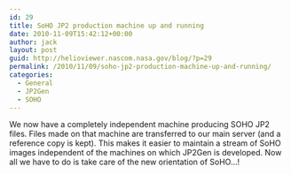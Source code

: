 ```yaml
---
id: 29
title: SoHO JP2 production machine up and running
date: 2010-11-09T15:42:12+00:00
author: jack
layout: post
guid: http://helioviewer.nascom.nasa.gov/blog/?p=29
permalink: /2010/11/09/soho-jp2-production-machine-up-and-running/
categories:
  - General
  - JP2Gen
  - SOHO
---
```

We now have a completely independent machine producing SOHO JP2 files. Files made on that machine are transferred to our main server (and a reference copy is kept). This makes it easier to maintain a stream of SoHO images independent of the machines on which JP2Gen is developed. Now all we have to do is take care of the new orientation of SoHO&#8230;!
